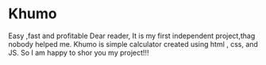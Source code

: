 # Khumo
Easy ,fast and profitable
Dear reader,
It is my first independent project,thag nobody helped me.
Khumo  is simple calculator created using html , css, and JS.
So I am happy to shor you my project!!!
